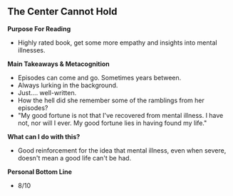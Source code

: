 ## The Center Cannot Hold

**Purpose For Reading**
- Highly rated book, get some more empathy and insights into mental illnesses.
 
**Main Takeaways & Metacognition**
- Episodes can come and go. Sometimes years between.
- Always lurking in the background.
- Just.... well-written.
- How the hell did she remember some of the ramblings from her episodes?
- "My good fortune is not that I've recovered from mental illness. I have not, nor will I ever. My good fortune lies in having found my life."

**What can I do with this?**
- Good reinforcement for the idea that mental illness, even when severe, doesn't mean a good life can't be had.

**Personal Bottom Line**
- 8/10

